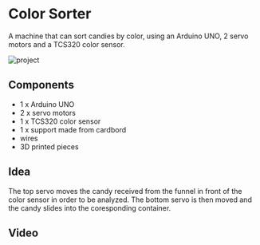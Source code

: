 # Color Sorter

A machine that can sort candies by color, using an Arduino UNO, 2 servo motors and a TCS320 color sensor.

![project](https://i.ibb.co/sWNJtJX/Whats-App-Image-2019-03-01-at-22-10-44.jpg)

## Components
- 1 x Arduino UNO
- 2 x servo motors
- 1 x TCS320 color sensor
- 1 x support made from cardbord
- wires
- 3D printed pieces

## Idea

The top servo moves the candy received from the funnel in front of the color sensor in order to be analyzed. The bottom servo is then moved and the candy slides into the coresponding container.

## Video
